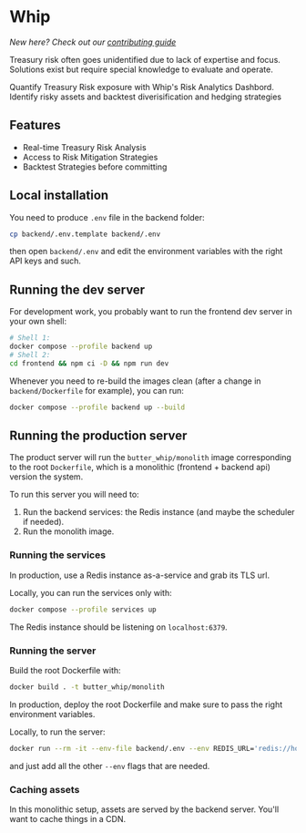 # Whip

_New here? Check out our [contributing guide](./CONTRIBUTING.md)_

Treasury risk often goes unidentified due to lack of expertise and focus. Solutions exist but require special knowledge to evaluate and operate.

Quantify Treasury Risk exposure with Whip's Risk Analytics Dashbord. Identify risky assets and backtest diverisification and hedging strategies

## Features

- Real-time Treasury Risk Analysis
- Access to Risk Mitigation Strategies
- Backtest Strategies before committing

## Local installation

You need to produce `.env` file in the backend folder:

```sh
cp backend/.env.template backend/.env
```

then open `backend/.env` and edit the environment variables with the right API keys and such.


## Running the dev server

For development work, you probably want to run the frontend dev server in your own shell:

```sh
# Shell 1:
docker compose --profile backend up
# Shell 2:
cd frontend && npm ci -D && npm run dev
```

Whenever you need to re-build the images clean (after a change in `backend/Dockerfile` for example),
you can run:

```sh
docker compose --profile backend up --build
```

## Running the production server

The product server will run the `butter_whip/monolith` image corresponding to the root `Dockerfile`,
which is a monolithic (frontend + backend api) version the system.

To run this server you will need to:

1. Run the backend services: the Redis instance (and maybe the scheduler if needed).
2. Run the monolith image.

### Running the services

In production, use a Redis instance as-a-service and grab its TLS url.

Locally, you can run the services only with:

```sh
docker compose --profile services up
```

The Redis instance should be listening on `localhost:6379`.

### Running the server

Build the root Dockerfile with:

```sh
docker build . -t butter_whip/monolith
```

In production, deploy the root Dockerfile and make sure to pass the right environment variables.

Locally, to run the server:

```sh
docker run --rm -it --env-file backend/.env --env REDIS_URL='redis://host.docker.internal:6379' -p 80:80 butter_whip/monolith
```

and just add all the other `--env` flags that are needed.

### Caching assets

In this monolithic setup, assets are served by the backend server. You'll want to cache things in a
CDN.
